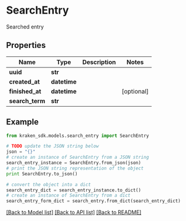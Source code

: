 # SearchEntry

Searched entry

## Properties
Name | Type | Description | Notes
------------ | ------------- | ------------- | -------------
**uuid** | **str** |  | 
**created_at** | **datetime** |  | 
**finished_at** | **datetime** |  | [optional] 
**search_term** | **str** |  | 

## Example

```python
from kraken_sdk.models.search_entry import SearchEntry

# TODO update the JSON string below
json = "{}"
# create an instance of SearchEntry from a JSON string
search_entry_instance = SearchEntry.from_json(json)
# print the JSON string representation of the object
print SearchEntry.to_json()

# convert the object into a dict
search_entry_dict = search_entry_instance.to_dict()
# create an instance of SearchEntry from a dict
search_entry_form_dict = search_entry.from_dict(search_entry_dict)
```
[[Back to Model list]](../README.md#documentation-for-models) [[Back to API list]](../README.md#documentation-for-api-endpoints) [[Back to README]](../README.md)


